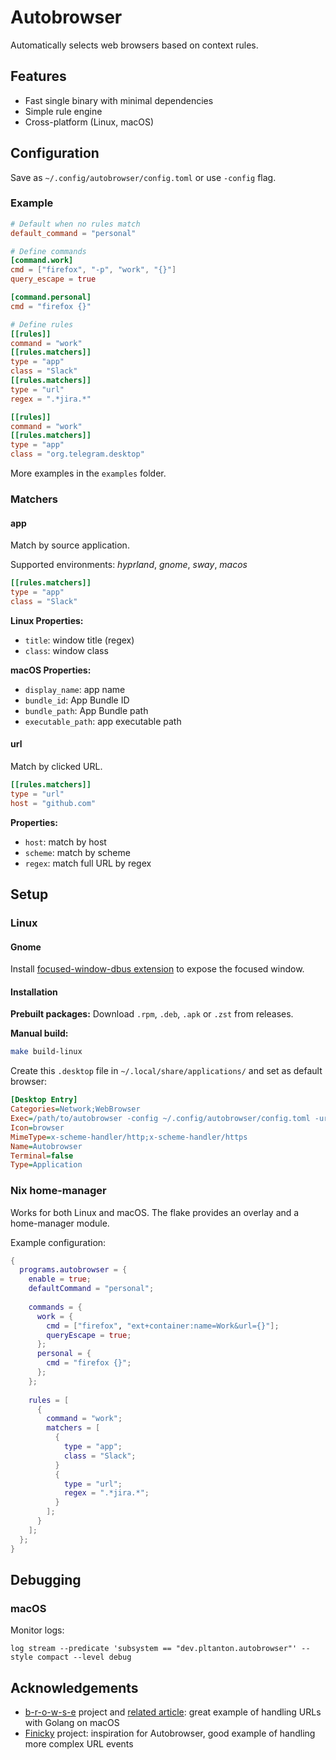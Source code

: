 # Autobrowser

Automatically selects web browsers based on context rules.

## Features

- Fast single binary with minimal dependencies
- Simple rule engine
- Cross-platform (Linux, macOS)

## Configuration

Save as `~/.config/autobrowser/config.toml` or use `-config` flag.

### Example

```toml
# Default when no rules match
default_command = "personal"

# Define commands
[command.work]
cmd = ["firefox", "-p", "work", "{}"]
query_escape = true

[command.personal]
cmd = "firefox {}"

# Define rules
[[rules]]
command = "work"
[[rules.matchers]]
type = "app"
class = "Slack"
[[rules.matchers]]
type = "url"
regex = ".*jira.*"

[[rules]]
command = "work"
[[rules.matchers]]
type = "app"
class = "org.telegram.desktop"
```

More examples in the `examples` folder.

### Matchers

#### app

Match by source application.

Supported environments: _hyprland_, _gnome_, _sway_, _macos_

```toml
[[rules.matchers]]
type = "app"
class = "Slack"
```

**Linux Properties:**
- `title`: window title (regex)
- `class`: window class

**macOS Properties:**
- `display_name`: app name
- `bundle_id`: App Bundle ID
- `bundle_path`: App Bundle path
- `executable_path`: app executable path

#### url

Match by clicked URL.

```toml
[[rules.matchers]]
type = "url"
host = "github.com"
```

**Properties:**
- `host`: match by host
- `scheme`: match by scheme
- `regex`: match full URL by regex

## Setup

### Linux

#### Gnome

Install [focused-window-dbus extension](https://github.com/flexagoon/focused-window-dbus) to expose the focused window.

#### Installation

**Prebuilt packages:**
Download `.rpm`, `.deb`, `.apk` or `.zst` from releases.

**Manual build:**
```sh
make build-linux
```

Create this `.desktop` file in `~/.local/share/applications/` and set as default browser:

```ini
[Desktop Entry]
Categories=Network;WebBrowser
Exec=/path/to/autobrowser -config ~/.config/autobrowser/config.toml -url %u
Icon=browser
MimeType=x-scheme-handler/http;x-scheme-handler/https
Name=Autobrowser
Terminal=false
Type=Application
```

### Nix home-manager

Works for both Linux and macOS. The flake provides an overlay and a home-manager module.

Example configuration:

```nix
{
  programs.autobrowser = {
    enable = true;
    defaultCommand = "personal";
    
    commands = {
      work = {
        cmd = ["firefox", "ext+container:name=Work&url={}"];
        queryEscape = true;
      };
      personal = {
        cmd = "firefox {}";
      };
    };
    
    rules = [
      {
        command = "work";
        matchers = [
          { 
            type = "app";
            class = "Slack";
          }
          {
            type = "url";
            regex = ".*jira.*";
          }
        ];
      }
    ];
  };
}
```

## Debugging

### macOS

Monitor logs:

```
log stream --predicate 'subsystem == "dev.pltanton.autobrowser"' --style compact --level debug
```

## Acknowledgements

- [b-r-o-w-s-e](https://github.com/BlakeWilliams/b-r-o-w-s-e) project and [related article](https://blakewilliams.me/posts/handling-macos-url-schemes-with-go): great example of handling URLs with Golang on macOS
- [Finicky](https://github.com/johnste/finicky) project: inspiration for Autobrowser, good example of handling more complex URL events